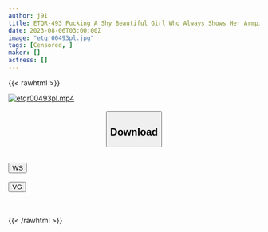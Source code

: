 ```yaml
---
author: j91
title: ETQR-493 Fucking A Shy Beautiful Girl Who Always Shows Her Armpits Mitsuki-Chan
date: 2023-08-06T03:00:00Z
image: "etqr00493pl.jpg"
tags: [Censored, ]
maker: []
actress: []
---
```



{{< rawhtml >}}

<div class="video" data-videoid="qcqau24sgbjn">
    <a href="javascript:;">
        <img src="https://my.j91.asia/posts/etqr00493pl/etqr00493pl.jpg" width="WIDTH" height="HEIGHT" alt="etqr00493pl.mp4" loading="lazy">
    </a>
</div>

<script type="text/javascript" src="https://j91.asia/asset/on-demand-ws.js"></script>

<br>
  <link rel="stylesheet" href="https://j91.asia/asset/bs5.css">
  
  <center>
  <button class="btn btn-primary" type="button" data-bs-toggle="collapse" data-bs-target=".multi-collapse" aria-expanded="false" aria-controls="multiCollapseExample1 multiCollapseExample2"><h2>Download</h2></button></center>
</p>
<div class="row">
  <div class="col">
    <div class="collapse multi-collapse" id="multiCollapseExample1">
      <div class="card card-body">
	      	      <br>
<div class="buttons">  
<a href="https://wolfstream.tv/qcqau24sgbjn"><button class="btn-hover color-3"><i class="fa fa-download"></i> WS</button></a></div>
    </div>
  </div>
</div>
  <div class="col">
    <div class="collapse multi-collapse" id="multiCollapseExample2">
      <div class="card card-body">
	      <br>
<div class="buttons">
    <a href="https://vgembed.com/v/6zeREa1VGpEZPa4"><button class="btn-hover color-9"><i class="fa fa-download"></i> VG</button></a></div>
<br><br>
      </div>
    </div>
  </div>
</div>

{{< /rawhtml >}}